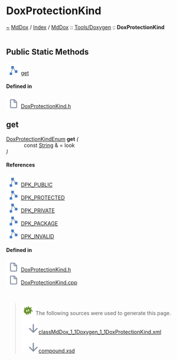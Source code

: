<a id="doxprotectionkind"></a>
<h1>DoxProtectionKind</h1>
<a id="classMdDox_1_1Doxygen_1_1DoxProtectionKind"></a>
<a href="https://github.com/CharlesCarley/MdDox">~</a>
<a href="indexpage.md#mddox">MdDox</a>
<span class="inline-text">/</span>
<a href="index.md#index">Index</a>
<span class="inline-text">/</span>
<a href="namespaceMdDox.md#">MdDox</a>
<span class="inline-text">::</span>
<a href="dir_b7487e7b43f0278857c63f4e9ad683a3.md#">Tools/Doxygen</a>
<span class="inline-text">::</span>
<span class="bold-text"><b>DoxProtectionKind</b></span>
<br/>
<br/>
<a id="public-static-methods"></a>
<h2>Public Static Methods</h2>
<span class="icon-list-item"><a href="#get" class="icon-list-item"><img src="../images/class.svg" class="icon-list-item"/><span class="icon-list-item">get</span>
</a>
</span>
<br/>
<a id="defined-in"></a>
<h4>Defined in</h4>
<span class="icon-list-item"><a href="https://github.com/CharlesCarley/MdDox/blob/master//Tools/Doxygen/DoxProtectionKind.h#L66" class="icon-list-item"><img src="../images/file.svg" class="icon-list-item"/><span class="icon-list-item">DoxProtectionKind.h</span>
</a>
</span>
<br/>
<a id="get"></a>
<h2>get</h2>
<a href="namespaceMdDox_1_1Doxygen.md#doxprotectionkindenum">DoxProtectionKindEnum</a>
<span class="bold-text"><b>get</b></span>
<span class="italic-text"><i>(</i></span>
<div class="paragraph">
<span class="paragraph"><img src="../images/horSpace24px.svg"/><span class="inline-text">const </span>
<a href="namespaceMdDox.md#string">String</a>
<span class="inline-text"> &amp;</span>
<span class="inline-text"> = </span>
<span class="inline-text">look</span>
</span>
</div>
<span class="italic-text"><i>)</i></span>
<a id="references"></a>
<h4>References</h4>
<span class="icon-list-item"><a href="namespaceMdDox_1_1Doxygen.md#dpk_public" class="icon-list-item"><img src="../images/class.svg" class="icon-list-item"/><span class="icon-list-item">DPK_PUBLIC</span>
</a>
</span>
<br/>
<span class="icon-list-item"><a href="namespaceMdDox_1_1Doxygen.md#dpk_protected" class="icon-list-item"><img src="../images/class.svg" class="icon-list-item"/><span class="icon-list-item">DPK_PROTECTED</span>
</a>
</span>
<br/>
<span class="icon-list-item"><a href="namespaceMdDox_1_1Doxygen.md#dpk_private" class="icon-list-item"><img src="../images/class.svg" class="icon-list-item"/><span class="icon-list-item">DPK_PRIVATE</span>
</a>
</span>
<br/>
<span class="icon-list-item"><a href="namespaceMdDox_1_1Doxygen.md#dpk_package" class="icon-list-item"><img src="../images/class.svg" class="icon-list-item"/><span class="icon-list-item">DPK_PACKAGE</span>
</a>
</span>
<br/>
<span class="icon-list-item"><a href="namespaceMdDox_1_1Doxygen.md#dpk_invalid" class="icon-list-item"><img src="../images/class.svg" class="icon-list-item"/><span class="icon-list-item">DPK_INVALID</span>
</a>
</span>
<br/>
<a id="defined-in"></a>
<h4>Defined in</h4>
<span class="icon-list-item"><a href="https://github.com/CharlesCarley/MdDox/blob/master//Tools/Doxygen/DoxProtectionKind.h#L68" class="icon-list-item"><img src="../images/file.svg" class="icon-list-item"/><span class="icon-list-item">DoxProtectionKind.h</span>
</a>
</span>
<br/>
<span class="icon-list-item"><a href="https://github.com/CharlesCarley/MdDox/blob/master//Tools/Doxygen/DoxProtectionKind.cpp#L30" class="icon-list-item"><img src="../images/file.svg" class="icon-list-item"/><span class="icon-list-item">DoxProtectionKind.cpp</span>
</a>
</span>
<br/>
<br/>
<br/>
<blockquote>
<img src="../images/debug.svg"/><span class="inline-text">The following sources were used to generate this page.</span>
<br/>
<span class="icon-list-item"><a href="../xml/classMdDox_1_1Doxygen_1_1DoxProtectionKind.xml#L1" class="icon-list-item"><img src="../images/lookInside.svg" class="icon-list-item"/><span class="icon-list-item">classMdDox_1_1Doxygen_1_1DoxProtectionKind.xml</span>
</a>
</span>
<br/>
<span class="icon-list-item"><a href="../xml/compound.xsd#L1" class="icon-list-item"><img src="../images/lookInside.svg" class="icon-list-item"/><span class="icon-list-item">compound.xsd</span>
</a>
</span>
</blockquote>
</div>
</div>
</body>
</html>
